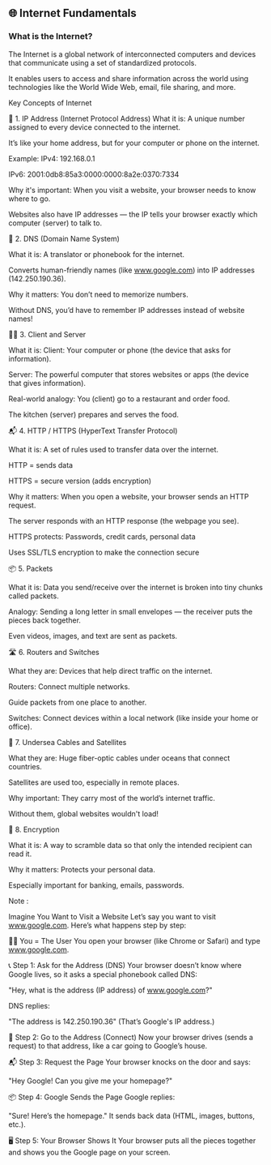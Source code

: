 ## 🌐 Internet Fundamentals

### **What is the Internet?**

The Internet is a global network of interconnected computers and devices that communicate using a set of standardized protocols.

It enables users to access and share information across the world using technologies like the World Wide Web, email, file sharing, and more.

Key Concepts of Internet

🧩 1. IP Address (Internet Protocol Address)
What it is:
A unique number assigned to every device connected to the internet.

It’s like your home address, but for your computer or phone on the internet.

Example:
IPv4: 192.168.0.1

IPv6: 2001:0db8:85a3:0000:0000:8a2e:0370:7334

Why it's important:
When you visit a website, your browser needs to know where to go.

Websites also have IP addresses — the IP tells your browser exactly which computer (server) to talk to.

📖 2. DNS (Domain Name System)

What it is:
A translator or phonebook for the internet.

Converts human-friendly names (like www.google.com) into IP addresses (142.250.190.36).

Why it matters:
You don’t need to memorize numbers.

Without DNS, you’d have to remember IP addresses instead of website names!

🧑‍💻 3. Client and Server

What it is:
Client: Your computer or phone (the device that asks for information).

Server: The powerful computer that stores websites or apps (the device that gives information).

Real-world analogy:
You (client) go to a restaurant and order food.

The kitchen (server) prepares and serves the food.

📬 4. HTTP / HTTPS (HyperText Transfer Protocol)

What it is:
A set of rules used to transfer data over the internet.

HTTP = sends data

HTTPS = secure version (adds encryption)

Why it matters:
When you open a website, your browser sends an HTTP request.

The server responds with an HTTP response (the webpage you see).

HTTPS protects:
Passwords, credit cards, personal data

Uses SSL/TLS encryption to make the connection secure

📦 5. Packets

What it is:
Data you send/receive over the internet is broken into tiny chunks called packets.

Analogy:
Sending a long letter in small envelopes — the receiver puts the pieces back together.

Even videos, images, and text are sent as packets.

🛣️ 6. Routers and Switches

What they are:
Devices that help direct traffic on the internet.

Routers:
Connect multiple networks.

Guide packets from one place to another.

Switches:
Connect devices within a local network (like inside your home or office).

📡 7. Undersea Cables and Satellites

What they are:
Huge fiber-optic cables under oceans that connect countries.

Satellites are used too, especially in remote places.

Why important:
They carry most of the world’s internet traffic.

Without them, global websites wouldn't load!

🔐 8. Encryption

What it is:
A way to scramble data so that only the intended recipient can read it.

Why it matters:
Protects your personal data.

Especially important for banking, emails, passwords.

Note : 

Imagine You Want to Visit a Website
Let’s say you want to visit www.google.com. Here’s what happens step by step:

🧍‍♂️ You = The User
You open your browser (like Chrome or Safari) and type www.google.com.

📞 Step 1: Ask for the Address (DNS)
Your browser doesn’t know where Google lives, so it asks a special phonebook called DNS:

"Hey, what is the address (IP address) of www.google.com?"

DNS replies:

"The address is 142.250.190.36" (That’s Google's IP address.)

🚗 Step 2: Go to the Address (Connect)
Now your browser drives (sends a request) to that address, like a car going to Google’s house.

📬 Step 3: Request the Page
Your browser knocks on the door and says:

"Hey Google! Can you give me your homepage?"

📦 Step 4: Google Sends the Page
Google replies:

"Sure! Here’s the homepage."
It sends back data (HTML, images, buttons, etc.).

🖥️ Step 5: Your Browser Shows It
Your browser puts all the pieces together and shows you the Google page on your screen.
